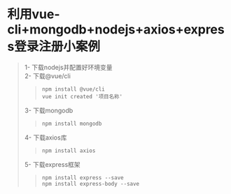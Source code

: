 # 利用vue-cli+mongodb+nodejs+axios+express登录注册小案例<br>
>1- 下载nodejs并配置好环境变量<br>
>2- 下载@vue/cli<br>
>>     npm install @vue/cli
>>     vue init created '项目名称'
>3- 下载mongodb<br>
>>     npm install mongodb
>4- 下载axios库<br>
>>     npm install axios
>5- 下载express框架<br>
>>     npm install express --save
>>     npm install express-body --save
